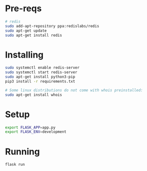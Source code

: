 # Pre-reqs
```sh
# redis
sudo add-apt-repository ppa:redislabs/redis
sudo apt-get update
sudo apt-get install redis
```

# Installing
```bash
sudo systemctl enable redis-server
sudo systemctl start redis-server
sudo apt-get install python3-pip
pip3 install -r requirements.txt

# Some linux distributions do not come with whois preinstalled:
sudo apt-get install whois
```

# Setup
```bash
export FLASK_APP=app.py
export FLASK_ENV=development
```

# Running
```bash
flask run
```